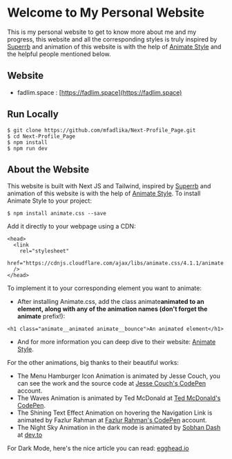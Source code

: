 # Welcome to My Personal Website

This is my personal website to get to know more about me and my progress, this website and all the corresponding styles is truly inspired by [Superrb](https://www.superrb.com) and animation of this website is with the help of [Animate Style](https://animate.style) and the helpful people mentioned below.

## Website

- fadlim.space : [https://fadlim.space](https://fadlim.space)

## Run Locally

```
$ git clone https://github.com/mfadlika/Next-Profile_Page.git
$ cd Next-Profile_Page
$ npm install
$ npm run dev
```

## About the Website

This website is built with Next JS and Tailwind, inspired by [Superrb](https://www.superrb.com) and animation of this website is with the help of [Animate Style](https://animate.style). To install Animate Style to your project:

```
$ npm install animate.css --save
```

Add it directly to your webpage using a CDN:

```
<head>
  <link
    rel="stylesheet"
    href="https://cdnjs.cloudflare.com/ajax/libs/animate.css/4.1.1/animate.min.css"
  />
</head>
```

To implement it to your corresponding element you want to animate:

- After installing Animate.css, add the class animate**animated to an element, along with any of the animation names (don't forget the animate** prefix!):

```
<h1 class="animate__animated animate__bounce">An animated element</h1>
```

- And for more information you can deep dive to their website: [Animate Style](https://animate.style).

For the other animations, big thanks to their beautiful works:

- The Menu Hamburger Icon Animation is animated by Jesse Couch, you can see the work and the source code at [Jesse Couch's CodePen](https://codepen.io/designcouch/pen/ExvwPY) account.
- The Waves Animation is animated by Ted McDonald at [Ted McDonald's CodePen](https://codepen.io/tedmcdo/pen/PqxKXg).
- The Shining Text Effect Animation on hovering the Navigation Link is animated by Fazlur Rahman at [Fazlur Rahman's CodePen](https://codepen.io/fazlurr/pen/qbWMRv) account.
- The Night Sky Animation in the dark mode is animated by [Sobhan Dash](https://dev.to/sobhandash) at [dev.to](https://dev.to/sobhandash/lets-build-a-night-sky-using-pure-scss-2g0n)

For Dark Mode, here's the nice article you can read: [egghead.io](https://egghead.io/blog/tailwindcss-dark-mode-nextjs-typography-prose)
